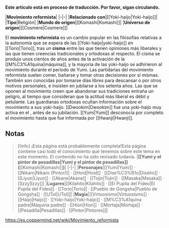 **Este artículo está en proceso de traducción. Por favor, sigan circulando.**


|**Movimiento reformista**|
|-|-|
|**Relacionado con**|[[Yoki-haijo\|Yoki-haijo]]|
|**Tipo**|Religión|
|**Mundo de origen**|[[Komashi\|Komashi]]|
|**Universo de origen**|[[Cosmere\|Cosmere]]|

El **movimiento reformista** es un cambio popular en las filosofías relativas a la autonomía que se espera de las [[Yoki-haijo\|yoki-haijo]] en [[Torio\|Torio]], tras un **cisma** entre las que tienen opiniones más liberales y las que tienen creencias tradicionales y ortodoxas al respecto. El cisma se produjo unos cientos de años antes de la activación de la [[M%C3%A1quina\|máquina]], y la mayoría de las yoki-haijo se adhirieron al movimiento durante el periodo de Yumi.
Las partidarias del movimiento reformista suelen comer, bañarse y tomar otras decisiones por sí mismas. También son conocidas por tomarse días libres para descansar o por otros motivos personales, e insisten en jubilarse a los setenta años. Las que se oponen al movimiento creen que abandonar sus tradiciones entraña un peligro, al tiempo que consideran que la actitud más liberal es débil y petulante. Las guardianas ortodoxas ocultan información sobre el movimiento a sus yoki-haijo.
[[Dwookim\|Dwookim]] fue una yoki-haijo muy activa en el , antes de su jubilación. [[Yumi\|Yumi]] desconocía por completo el movimiento hasta que fue informada por [[Hwanji\|Hwanji]].

## Notas

> [!info] ¡Esta página está probablemente completa!Esta página contiene casi todo el conocimiento que tenemos sobre este tema en este momento.
El contenido no ha sido revisado todavía.
|**[[Yumi y el pintor de pesadillas\|Yumi y el pintor de pesadillas]] (**[[Komashi\|Komashi]]**)**|
|-|-|
|**Personajes**|[[Yumi\|Yumi]] · [[Nikaro\|Nikaro (Pintor)]] · [[Hoid\|Hoid]] · [[Dise%C3%B1o\|Diseño]] · [[Liyun\|Liyun]] · [[Akane\|Akane]] · [[Tojin\|Tojin]] · [[Masaka\|Masaka]] · [[Izzy\|Izzy]]|
|**Lugares**|[[Kilahito\|Kilahito]] · [[El Pupila del Fideo\|El Pupila del Fideo]] · [[Torio\|Torio]] · [[Pueblo de Gongsha\|Pueblo de Gongsha]] · [[UTol\|UTol]]|
|**Magia**|[[Virtuosismo\|Virtuosismo]] · [[Haijo\|Haijo]] · [[Yoki-haijo\|Yoki-haijo]] · [[M%C3%A1quina padre\|Máquina padre]] · [[Hion\|Hion]] · [[Mortaja\|Mortaja]] · [[Pesadilla\|Pesadillas]] · [[Pintor\|Pintores]]|



https://es.coppermind.net/wiki/Movimiento_reformista